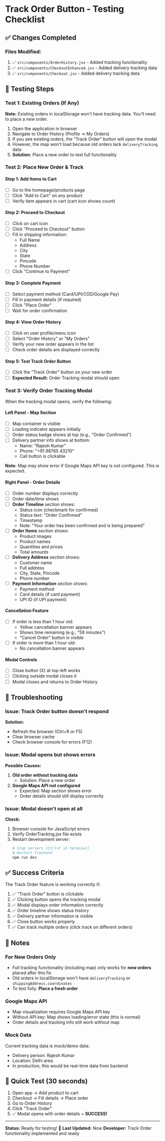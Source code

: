 # Track Order Button - Testing Checklist

## ✅ Changes Completed

### Files Modified:
1. ✅ `src/components/OrderHistory.jsx` - Added tracking functionality
2. ✅ `src/components/CheckoutEnhanced.jsx` - Added delivery tracking data
3. ✅ `src/components/Checkout.jsx` - Added delivery tracking data

## 🧪 Testing Steps

### Test 1: Existing Orders (If Any)
**Note:** Existing orders in localStorage won't have tracking data. You'll need to place a new order.

1. Open the application in browser
2. Navigate to Order History (Profile → My Orders)
3. If you see existing orders, the "Track Order" button will open the modal
4. However, the map won't load because old orders lack `deliveryTracking` data
5. **Solution:** Place a new order to test full functionality

### Test 2: Place New Order & Track

#### Step 1: Add Items to Cart
- [ ] Go to the homepage/products page
- [ ] Click "Add to Cart" on any product
- [ ] Verify item appears in cart (cart icon shows count)

#### Step 2: Proceed to Checkout
- [ ] Click on cart icon
- [ ] Click "Proceed to Checkout" button
- [ ] Fill in shipping information:
  - Full Name
  - Address
  - City
  - State
  - Pincode
  - Phone Number
- [ ] Click "Continue to Payment"

#### Step 3: Complete Payment
- [ ] Select payment method (Card/UPI/COD/Google Pay)
- [ ] Fill in payment details (if required)
- [ ] Click "Place Order"
- [ ] Wait for order confirmation

#### Step 4: View Order History
- [ ] Click on user profile/menu icon
- [ ] Select "Order History" or "My Orders"
- [ ] Verify your new order appears in the list
- [ ] Check order details are displayed correctly

#### Step 5: Test Track Order Button
- [ ] Click the "Track Order" button on your new order
- [ ] **Expected Result:** Order Tracking modal should open

### Test 3: Verify Order Tracking Modal

When the tracking modal opens, verify the following:

#### Left Panel - Map Section
- [ ] Map container is visible
- [ ] Loading indicator appears initially
- [ ] Order status badge shows at top (e.g., "Order Confirmed")
- [ ] Delivery partner info shows at bottom:
  - Name: "Rajesh Kumar"
  - Phone: "+91 98765 43210"
  - Call button is clickable

**Note:** Map may show error if Google Maps API key is not configured. This is expected.

#### Right Panel - Order Details
- [ ] Order number displays correctly
- [ ] Order date/time shows
- [ ] **Order Timeline** section shows:
  - Status icon (checkmark for confirmed)
  - Status text: "Order Confirmed"
  - Timestamp
  - Note: "Your order has been confirmed and is being prepared"
- [ ] **Order Items** section shows:
  - Product images
  - Product names
  - Quantities and prices
  - Total amounts
- [ ] **Delivery Address** section shows:
  - Customer name
  - Full address
  - City, State, Pincode
  - Phone number
- [ ] **Payment Information** section shows:
  - Payment method
  - Card details (if card payment)
  - UPI ID (if UPI payment)

#### Cancellation Feature
- [ ] If order is less than 1 hour old:
  - Yellow cancellation banner appears
  - Shows time remaining (e.g., "59 minutes")
  - "Cancel Order" button is visible
- [ ] If order is more than 1 hour old:
  - No cancellation banner appears

#### Modal Controls
- [ ] Close button (X) at top-left works
- [ ] Clicking outside modal closes it
- [ ] Modal closes and returns to Order History

## 🐛 Troubleshooting

### Issue: Track Order button doesn't respond
**Solution:** 
- Refresh the browser (Ctrl+R or F5)
- Clear browser cache
- Check browser console for errors (F12)

### Issue: Modal opens but shows errors
**Possible Causes:**
1. **Old order without tracking data**
   - Solution: Place a new order
2. **Google Maps API not configured**
   - Expected: Map section shows error
   - Order details should still display correctly

### Issue: Modal doesn't open at all
**Check:**
1. Browser console for JavaScript errors
2. Verify OrderTracking.jsx file exists
3. Restart development server:
   ```powershell
   # Stop servers (Ctrl+C in terminal)
   # Restart frontend
   npm run dev
   ```

## ✅ Success Criteria

The Track Order feature is working correctly if:

1. ✅ "Track Order" button is clickable
2. ✅ Clicking button opens the tracking modal
3. ✅ Modal displays order information correctly
4. ✅ Order timeline shows status history
5. ✅ Delivery partner information is visible
6. ✅ Close button works properly
7. ✅ Can track multiple orders (click track on different orders)

## 📝 Notes

### For New Orders Only
- Full tracking functionality (including map) only works for **new orders** placed after this fix
- Old orders in localStorage won't have `deliveryTracking` or `shippingAddress.coordinates`
- To test fully: **Place a fresh order**

### Google Maps API
- Map visualization requires Google Maps API key
- Without API key: Map shows loading/error state (this is normal)
- Order details and tracking info still work without map

### Mock Data
Current tracking data is mock/demo data:
- Delivery person: Rajesh Kumar
- Location: Delhi area
- In production, this would be real-time data from backend

## 🎯 Quick Test (30 seconds)

1. Open app → Add product to cart
2. Checkout → Fill details → Place order
3. Go to Order History
4. Click "Track Order"
5. ✅ Modal opens with order details = **SUCCESS!**

---

**Status:** Ready for testing! 🚀
**Last Updated:** Now
**Developer:** Track Order functionality implemented and ready